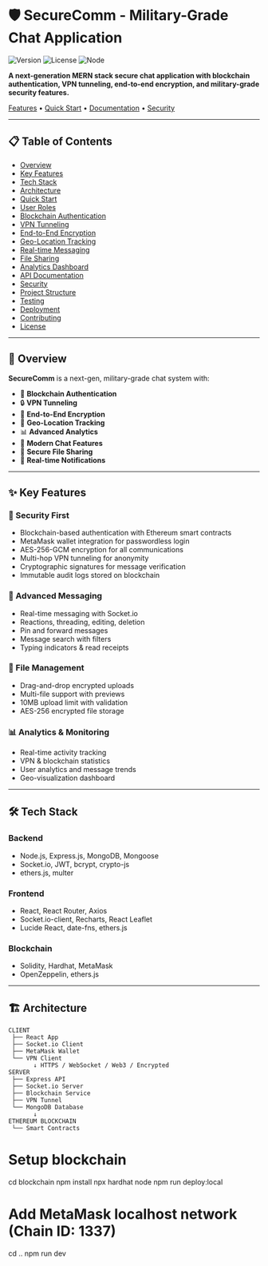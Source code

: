 # 🛡️ SecureComm - Military-Grade Chat Application

![Version](https://img.shields.io/badge/version-1.0.0-blue.svg)
![License](https://img.shields.io/badge/license-MIT-green.svg)
![Node](https://img.shields.io/badge/node-%3E%3D16.0.0-brightgreen.svg)

**A next-generation MERN stack secure chat application with blockchain authentication, VPN tunneling, end-to-end encryption, and military-grade security features.**

[Features](#-features) • [Quick Start](#-quick-start) • [Documentation](#-documentation) • [Security](#-security)

---

## 📋 Table of Contents
- [Overview](#-overview)
- [Key Features](#-key-features)
- [Tech Stack](#️-tech-stack)
- [Architecture](#️-architecture)
- [Quick Start](#-quick-start)
- [User Roles](#-user-roles)
- [Blockchain Authentication](#-blockchain-authentication)
- [VPN Tunneling](#-vpn-tunneling)
- [End-to-End Encryption](#-end-to-end-encryption)
- [Geo-Location Tracking](#-geo-location-tracking)
- [Real-time Messaging](#-real-time-messaging)
- [File Sharing](#-file-sharing)
- [Analytics Dashboard](#-analytics-dashboard)
- [API Documentation](#-api-documentation)
- [Security](#️-security)
- [Project Structure](#-project-structure)
- [Testing](#-testing)
- [Deployment](#-deployment)
- [Contributing](#-contributing)
- [License](#-license)

---

## 🌟 Overview

**SecureComm** is a next-gen, military-grade chat system with:

- 🔗 **Blockchain Authentication**
- 🔒 **VPN Tunneling**
- 🔐 **End-to-End Encryption**
- 📍 **Geo-Location Tracking**
- 📊 **Advanced Analytics**
- 💬 **Modern Chat Features**
- 📁 **Secure File Sharing**
- 🔔 **Real-time Notifications**

---

## ✨ Key Features

### 🔐 Security First
- Blockchain-based authentication with Ethereum smart contracts  
- MetaMask wallet integration for passwordless login  
- AES-256-GCM encryption for all communications  
- Multi-hop VPN tunneling for anonymity  
- Cryptographic signatures for message verification  
- Immutable audit logs stored on blockchain  

### 💬 Advanced Messaging
- Real-time messaging with Socket.io  
- Reactions, threading, editing, deletion  
- Pin and forward messages  
- Message search with filters  
- Typing indicators & read receipts  

### 📁 File Management
- Drag-and-drop encrypted uploads  
- Multi-file support with previews  
- 10MB upload limit with validation  
- AES-256 encrypted file storage  

### 📊 Analytics & Monitoring
- Real-time activity tracking  
- VPN & blockchain statistics  
- User analytics and message trends  
- Geo-visualization dashboard  

---

## 🛠️ Tech Stack

### Backend
- Node.js, Express.js, MongoDB, Mongoose  
- Socket.io, JWT, bcrypt, crypto-js  
- ethers.js, multer  

### Frontend
- React, React Router, Axios  
- Socket.io-client, Recharts, React Leaflet  
- Lucide React, date-fns, ethers.js  

### Blockchain
- Solidity, Hardhat, MetaMask  
- OpenZeppelin, ethers.js  

---

## 🏗️ Architecture

```text
CLIENT
 ├── React App
 ├── Socket.io Client
 ├── MetaMask Wallet
 └── VPN Client
       ↓ HTTPS / WebSocket / Web3 / Encrypted
SERVER
 ├── Express API
 ├── Socket.io Server
 ├── Blockchain Service
 ├── VPN Tunnel
 └── MongoDB Database
       ↓
ETHEREUM BLOCKCHAIN
 └── Smart Contracts
```
# Setup blockchain
cd blockchain
npm install
npx hardhat node
npm run deploy:local
# Add MetaMask localhost network (Chain ID: 1337)
cd ..
npm run dev
